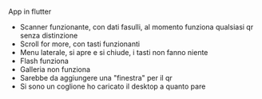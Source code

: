 App in flutter

* Scanner funzionante, con dati fasulli, al momento funziona qualsiasi qr senza distinzione
* Scroll for more, con tasti funzionanti
* Menu laterale, si apre e si chiude, i tasti non fanno niente
* Flash funziona
* Galleria non funziona
* Sarebbe da aggiungere una "finestra" per il qr
* Si sono un coglione ho caricato il desktop a quanto pare
